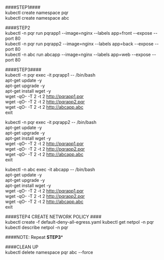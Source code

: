 
####STEP1####   	
kubectl create namespace pqr   
kubectl create namespace abc

####STEP2            	
kubectl -n pqr run pqrapp1 --image=nginx --labels app=front --expose --port 80   
kubectl -n pqr run  pqrapp2 --image=nginx --labels app=back  --expose --port 80   
kubectl -n abc run  abcapp  --image=nginx --labels app=web --expose --port 80   

####STEP3####   	
kubectl -n pqr exec -it pqrapp1 -- /bin/bash   
apt-get update -y  
apt-get upgrade -y   
apt-get install  wget -y   
wget -qO-  -T 2   -t  2       http://pqrapp1.pqr   
wget -qO-  -T 2   -t  2       http://pqrapp2.pqr    
wget -qO-  -T 2   -t  2       http://abcapp.abc      
exit  


kubectl -n pqr exec -it pqrapp2 -- /bin/bash    
apt-get update -y   
apt-get upgrade -y   
apt-get install  wget -y   
wget -qO-  -T 2   -t  2       http://pqrapp1.pqr   
wget -qO-  -T 2   -t  2       http://pqrapp2.pqr    
wget -qO-  -T 2   -t  2       http://abcapp.abc      
exit  


kubectl -n abc exec -it abcapp -- /bin/bash   
apt-get update -y   
apt-get upgrade -y   
apt-get install  wget -y   
wget -qO-  -T 2   -t  2       http://pqrapp1.pqr   
wget -qO-  -T 2   -t  2       http://pqrapp2.pqr    
wget -qO-  -T 2   -t  2       http://abcapp.abc      
exit  

####STEP4 CREATE NETWORK POLICY ####   	
kubectl create -f default-deny-all-egress.yaml
kubectl get netpol -n pqr
kubectl describe netpol -n pqr

####NOTE: Repeat ****STEP3*****     

####CLEAN UP     
kubectl delete namespace pqr abc --force


